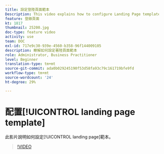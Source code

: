 ```yaml
---
title: 設定登陸頁面範本
Description: This video explains how to configure Landing Page templates in Adobe Campaign Standard.
feature: 登錄頁面
kt: 1817
thumbnail: 25200.jpg
doc-type: feature video
activity: use
team: DOC
exl-id: 717e9c30-939e-4560-b358-96f144009105
description: 瞭解如何設定著陸頁面範本
role: Administrator, Business Practitioner
level: Beginner
translation-type: tm+mt
source-git-commit: ada0b029245190f53d58fa93c79c161719bfe9fd
workflow-type: tm+mt
source-wordcount: '24'
ht-degree: 29%

---
```


# 配置[!UICONTROL landing page template]

此影片說明如何設定[!UICONTROL landing page]範本。

>[!VIDEO](https://video.tv.adobe.com/v/25200/?quality=12)
